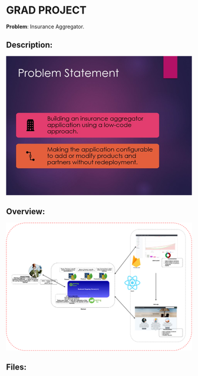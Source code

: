 # GRAD PROJECT

**Problem**: Insurance Aggregator.

## Description:  

![alt overview](present/Slide2.jpg "Project-overview")  

## Overview:  

![Overview](present/Slide3.png "Project-overview")

## Files:


